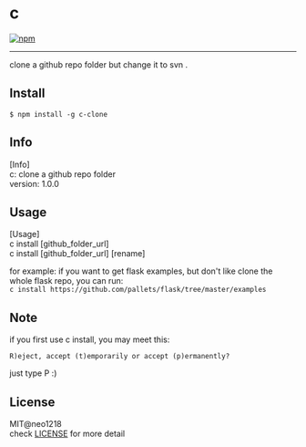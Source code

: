 # c
[![npm](https://img.shields.io/npm/v/c-clone.svg?maxAge=2592000)](https://www.npmjs.com/package/c-clone)
<hr/>
clone a github repo folder but change it to svn .

## Install

```$ npm install -g c-clone```

## Info
[Info] <br/>
    c: clone a github repo folder <br/>
    version: 1.0.0 <br/>

## Usage
[Usage] <br/>
    c install [github_folder_url] <br/>
    c install [github_folder_url] [rename] <br/>

for example: if you want to get flask examples, but don't like clone the whole flask repo,
you can run: <br/>
```c install https://github.com/pallets/flask/tree/master/examples```

## Note
if you first use c install, you may meet this:

    R)eject, accept (t)emporarily or accept (p)ermanently?

just type P :)

## License
MIT@neo1218<br/>
check [LICENSE](https://github.com/neo1218/c/blob/master/LICENSE) for more detail
